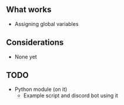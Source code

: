 ## What works
* Assigning global variables

## Considerations
* None yet
## TODO
* Python module (on it)
    * Example script and discord bot using it
